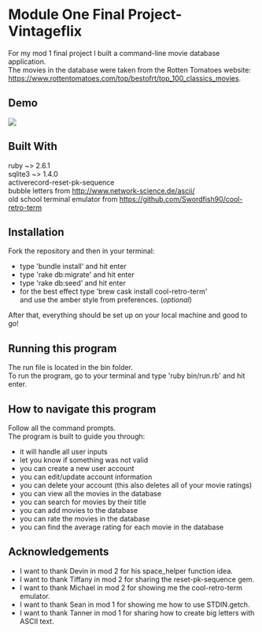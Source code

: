 # Module One Final Project- Vintageflix 

For my mod 1 final project I built a command-line movie database application.<br>
The movies in the database were taken from the Rotten Tomatoes website:
https://www.rottentomatoes.com/top/bestofrt/top_100_classics_movies.

## Demo

![](VintageflixApp.gif)

## Built With

ruby ~> 2.6.1<br>
sqlite3 ~> 1.4.0<br>
activerecord-reset-pk-sequence<br>
bubble letters from http://www.network-science.de/ascii/<br>
old school terminal emulator from https://github.com/Swordfish90/cool-retro-term<br>

## Installation 

Fork the repository and then in your terminal:<br> 
- type 'bundle install' and hit enter<br>
- type 'rake db:migrate' and hit enter<br>
- type 'rake db:seed' and hit enter<br>
- for the best effect type 'brew cask install cool-retro-term'<br> 
and use the amber style from preferences. (*optional*)

After that, everything should be set up on your local machine and good to go!<br>

## Running this program

The run file is located in the bin folder.<br>
To run the program, go to your terminal and type 'ruby bin/run.rb' and hit enter.<br>

## How to navigate this program

Follow all the command prompts.<br>
The program is built to guide you through:<br>
- it will handle all user inputs<br>
- let you know if something was not valid<br>
- you can create a new user account<br>
- you can edit/update account information<br> 
- you can delete your account (this also deletes all of your movie ratings)<br>
- you can view all the movies in the database<br>
- you can search for movies by their title<br>
- you can add movies to the database<br>
- you can rate the movies in the database<br>
- you can find the average rating for each movie in the database<br>

## Acknowledgements 

- I want to thank Devin in mod 2 for his space_helper function idea.<br>
- I want to thank Tiffany in mod 2 for sharing the reset-pk-sequence gem.<br>
- I want to thank Michael in mod 2 for showing me the cool-retro-term emulator.<br>
- I want to thank Sean in mod 1 for showing me how to use STDIN.getch.<br> 
- I want to thank Tanner in mod 1 for sharing how to create big letters with<br> ASCII text.<br>



